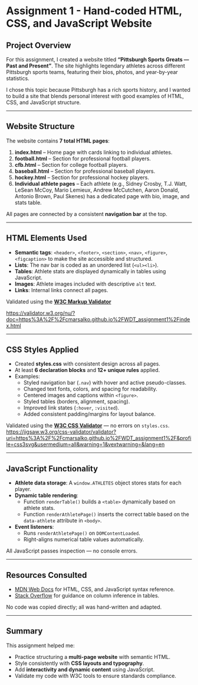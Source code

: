 # Assignment 1 - Hand-coded HTML, CSS, and JavaScript Website  

## Project Overview  
For this assignment, I created a website titled **“Pittsburgh Sports Greats — Past and Present”**. The site highlights legendary athletes across different Pittsburgh sports teams, featuring their bios, photos, and year-by-year statistics.  

I chose this topic because Pittsburgh has a rich sports history, and I wanted to build a site that blends personal interest with good examples of HTML, CSS, and JavaScript structure.  

---

## Website Structure  
The website contains **7 total HTML pages**:  

1. **index.html** – Home page with cards linking to individual athletes.  
2. **football.html** – Section for professional football players.  
3. **cfb.html** – Section for college football players.  
4. **baseball.html** – Section for professional baseball players.  
5. **hockey.html** – Section for professional hockey players.  
6. **Individual athlete pages** – Each athlete (e.g., Sidney Crosby, T.J. Watt, LeSean McCoy, Mario Lemieux, Andrew McCutchen, Aaron Donald, Antonio Brown, Paul Skenes) has a dedicated page with bio, image, and stats table.  

All pages are connected by a consistent **navigation bar** at the top.  

---

## HTML Elements Used  
- **Semantic tags**: `<header>`, `<footer>`, `<section>`, `<nav>`, `<figure>`, `<figcaption>` to make the site accessible and structured.  
- **Lists**: The nav bar is coded as an unordered list (`<ul><li>`).  
- **Tables**: Athlete stats are displayed dynamically in tables using JavaScript.  
- **Images**: Athlete images included with descriptive `alt` text.  
- **Links**: Internal links connect all pages.  

Validated using the **[W3C Markup Validator](https://validator.w3.org/)** 

https://validator.w3.org/nu/?doc=https%3A%2F%2Fcmarsalko.github.io%2FWDT_assignment1%2Findex.html

---

## CSS Styles Applied  
- Created **styles.css** with consistent design across all pages.  
- At least **6 declaration blocks** and **12+ unique rules** applied.  
- Examples:  
  - Styled navigation bar (`.nav`) with hover and active pseudo-classes.  
  - Changed text fonts, colors, and spacing for readability.  
  - Centered images and captions within `<figure>`.  
  - Styled tables (borders, alignment, spacing).  
  - Improved link states (`:hover`, `:visited`).  
  - Added consistent padding/margins for layout balance.  

Validated using the **[W3C CSS Validator](https://jigsaw.w3.org/css-validator/)** — no errors on `styles.css`.  
https://jigsaw.w3.org/css-validator/validator?uri=https%3A%2F%2Fcmarsalko.github.io%2FWDT_assignment1%2F&profile=css3svg&usermedium=all&warning=1&vextwarning=&lang=en

---

## JavaScript Functionality  
- **Athlete data storage**: A `window.ATHLETES` object stores stats for each player.  
- **Dynamic table rendering**:  
  - Function `renderTable()` builds a `<table>` dynamically based on athlete stats.  
  - Function `renderAthletePage()` inserts the correct table based on the `data-athlete` attribute in `<body>`.  
- **Event listeners**:  
  - Runs `renderAthletePage()` on `DOMContentLoaded`.  
  - Right-aligns numerical table values automatically.  

All JavaScript passes inspection — no console errors.  

---

## Resources Consulted  
- [MDN Web Docs](https://developer.mozilla.org/) for HTML, CSS, and JavaScript syntax reference.  
- [Stack Overflow](https://stackoverflow.com/) for guidance on column inference in tables.  

No code was copied directly; all was hand-written and adapted.  

---

## Summary  
This assignment helped me:  
- Practice structuring a **multi-page website** with semantic HTML.  
- Style consistently with **CSS layouts and typography**.  
- Add **interactivity and dynamic content** using JavaScript.  
- Validate my code with W3C tools to ensure standards compliance.  
